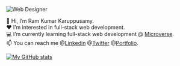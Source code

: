 
![Web Designer](https://user-images.githubusercontent.com/116718155/214018250-6740c9e9-28c8-47f0-b960-364adfd0a656.gif)


:adult: Hi, I’m Ram Kumar Karuppusamy. \
:hearts: I’m interested in full-stack web development. \
:computer: I’m currently learning full-stack web development @ [Microverse](https://github.com/microverseinc). \
:mailbox: You can reach me @[Linkedin](www.linkedin.com/in/ram-kumar-karuppusamy-3bb95a73)   @[Twitter](https://twitter.com/ram_karuppusamy) @[Portfolio](https://ram1117.github.io/portfolio).

[![My GitHub stats](https://github-readme-stats.vercel.app/api?username=ram1117&show_icons=true&theme=dark)](https://github.com/ram1117/github-readme-stats) 

